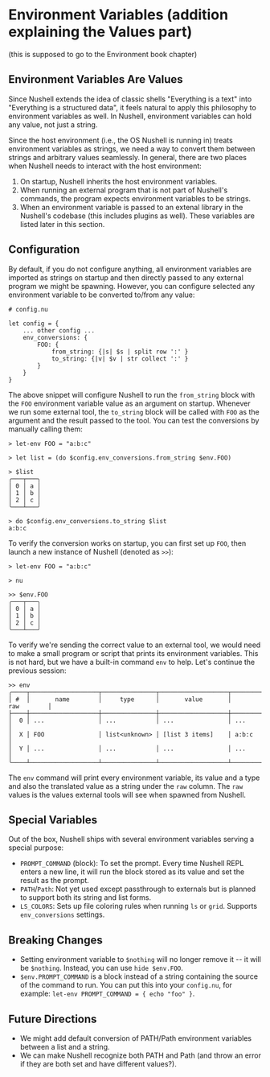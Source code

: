 # Environment Variables (addition explaining the Values part)

(this is supposed to go to the Environment book chapter)

## Environment Variables Are Values

Since Nushell extends the idea of classic shells "Everything is a text" into "Everything is a structured data", it feels natural to apply this philosophy to environment variables as well.
In Nushell, environment variables can hold any value, not just a string.

Since the host environment (i.e., the OS Nushell is running in) treats environment variables as strings, we need a way to convert them between strings and arbitrary values seamlessly.
In general, there are two places when Nushell needs to interact with the host environment:
1. On startup, Nushell inherits the host environment variables.
2. When running an external program that is not part of Nushell's commands, the program expects environment variables to be strings.
3. When an environment variable is passed to an extenal library in the Nushell's codebase (this includes plugins as well). These variables are listed later in this section.

## Configuration

By default, if you do not configure anything, all environment variables are imported as strings on startup and then directly passed to any external program we might be spawning.
However, you can configure selected any environment variable to be converted to/from any value:

```
# config.nu

let config = {
    ... other config ...
    env_conversions: {
        FOO: {
            from_string: {|s| $s | split row ':' }
            to_string: {|v| $v | str collect ':' }
        }
    }
}
```

The above snippet will configure Nushell to run the `from_string` block with the `FOO` environment variable value as an argument on startup.
Whenever we run some external tool, the `to_string` block will be called with `FOO` as the argument and the result passed to the tool.
You can test the conversions by manually calling them:

```
> let-env FOO = "a:b:c"

> let list = (do $config.env_conversions.from_string $env.FOO)

> $list
╭───┬───╮
│ 0 │ a │
│ 1 │ b │
│ 2 │ c │
╰───┴───╯

> do $config.env_conversions.to_string $list
a:b:c
```

To verify the conversion works on startup, you can first set up `FOO`, then launch a new instance of Nushell (denoted as `>>`):
```
> let-env FOO = "a:b:c"

> nu

>> $env.FOO
╭───┬───╮
│ 0 │ a │
│ 1 │ b │
│ 2 │ c │
╰───┴───╯
```

To verify we're sending the correct value to an external tool, we would need to make a small program or script that prints its environment variables.
This is not hard, but we have a built-in command `env` to help.
Let's continue the previous session:

```
>> env
╭────┬───────────────────┬───────────────┬───────────────────┬───────────────────╮
│ #  │       name        │     type      │       value       │        raw        │
├────┼───────────────────┼───────────────┼───────────────────┼───────────────────┤
│  0 │ ...               │ ...           │ ...               │ ...               │
│  X │ FOO               │ list<unknown> │ [list 3 items]    │ a:b:c             │
│  Y │ ...               │ ...           │ ...               │ ...               │
╰────┴───────────────────┴───────────────┴───────────────────┴───────────────────╯
```

The `env` command will print every environment variable, its value and a type and also the translated value as a string under the `raw` column.
The `raw` values is the values external tools will see when spawned from Nushell.

## Special Variables

Out of the box, Nushell ships with several environment variables serving a special purpose:
* `PROMPT_COMMAND` (block): To set the prompt. Every time Nushell REPL enters a new line, it will run the block stored as its value and set the result as the prompt.
* `PATH`/`Path`: Not yet used except passthrough to externals but is planned to support both its string and list forms.
* `LS_COLORS`: Sets up file coloring rules when running `ls` or `grid`. Supports `env_conversions` settings.


## Breaking Changes

* Setting environment variable to `$nothing` will no longer remove it -- it will be `$nothing`. Instead, you can use `hide $env.FOO`.
* `$env.PROMPT_COMMAND` is a block instead of a string containing the source of the command to run. You can put this into your `config.nu`, for example: `let-env PROMPT_COMMAND = { echo "foo" }`.

## Future Directions

* We might add default conversion of PATH/Path environment variables between a list and a string.
* We can make Nushell recognize both PATH and Path (and throw an error if they are both set and have different values?).
